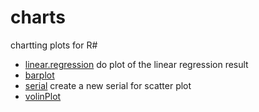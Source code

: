 # charts

chartting plots for R#

+ [linear.regression](charts/linear.regression.1) do plot of the linear regression result
+ [barplot](charts/barplot.1) 
+ [serial](charts/serial.1) create a new serial for scatter plot
+ [volinPlot](charts/volinPlot.1) 
